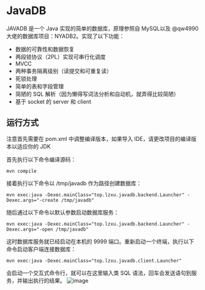 # JavaDB
JAVADB 是一个 Java 实现的简单的数据库，原理参照自 MySQL以及 @qw4990 大佬的数据库项目：NYADB2。实现了以下功能：

- 数据的可靠性和数据恢复
- 两段锁协议（2PL）实现可串行化调度
- MVCC
- 两种事务隔离级别（读提交和可重复读）
- 死锁处理
- 简单的表和字段管理
- 简陋的 SQL 解析（因为懒得写词法分析和自动机，就弄得比较简陋）
- 基于 socket 的 server 和 client



## 运行方式

注意首先需要在 pom.xml 中调整编译版本，如果导入 IDE，请更改项目的编译版本以适应你的 JDK

首先执行以下命令编译源码：

```
mvn compile
```

接着执行以下命令以 /tmp/javadb 作为路径创建数据库：

```
mvn exec:java -Dexec.mainClass="top.lzxu.javadb.backend.Launcher" -Dexec.args="-create /tmp/javadb"
```

随后通过以下命令以默认参数启动数据库服务：

```
mvn exec:java -Dexec.mainClass="top.lzxu.javadb.backend.Launcher" -Dexec.args="-open /tmp/javadb"
```

这时数据库服务就已经启动在本机的 9999 端口。重新启动一个终端，执行以下命令启动客户端连接数据库：

```
mvn exec:java -Dexec.mainClass="top.lzxu.javadb.client.Launcher"
```

会启动一个交互式命令行，就可以在这里输入类 SQL 语法，回车会发送语句到服务，并输出执行的结果。
![image](https://github.com/swdyqw/JavaDB/assets/155432770/636b0005-0ca0-4b77-8604-17fea274d9d2)
